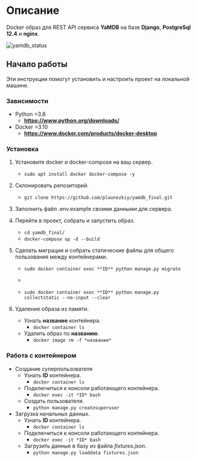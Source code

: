 
# Описание
Docker образ для REST API сервиса **YaMDB** на базе **Django**, **PostgreSql 12.4** и **nginx**.

![yamdb_status](https://github.com/plaunezkiy/yamdb_final/workflows/yamdb_worflow/badge.svg)
## Начало работы
Эти инструкции помогут установить и настроить проект на локальной машине.
### Зависимости
* Python >3.8
    * **https://www.python.org/downloads/**
* Docker >3.10
    * **https://www.docker.com/products/docker-desktop**

### Установка
1. Установите docker и docker-compose на ваш сервер.
    * ```sudo apt install docker docker-compose -y```

2. Склонировать репозиторий.
    * ```git clone https://github.com/plaunezkiy/yamdb_final.git```
    
3. Заполнить файл .env.example своими данными для сервера.

4. Перейти в проект, собрать и запустить образ.
    * ```cd yamdb_final/```
    * ```docker-compose up -d --build```

5. Сделать миграции и собрать статические файлы для общего пользования между контейнерами.
    * ```sudo docker container exec **ID** python manage.py migrate```
    * ```sudo docker container exec **ID** mkdir static
    * ```sudo docker container exec **ID** python manage.py collectstatic --no-input --clear```

6. Удаление образа из памяти.
    * Узнать **название** контейнера. 
        * ```docker container ls```
    * Удалить образ по **названию**.
        * ```docker image rm -f *название*```
### Работа с контейнером
* Создание суперпользователя
    * Узнать **ID** контейнера. 
        * ```docker container ls```
    * Подключиться к консоли работающего контейнера.
        * ```docker exec -it *ID* bash```
    * Создать пользователя.
        * ```python manage.py createsuperuser```
* Загрузка начальных данных.
    * Узнать **ID** контейнера. 
        * ```docker container ls```
    * Подключиться к консоли работающего контейнера.
        * ```docker exec -it *ID* bash```
    * Загрузить данные в базу из файла *fixtures.json*.
        * ```python manage.py loaddata fixtures.json```


    

